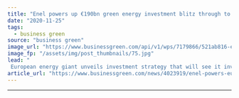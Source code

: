 ```yaml
---
title: "Enel powers up €190bn green energy investment blitz through to 2030"
date: "2020-11-25"
tags: 
  - business green
source: "business green"
image_url: "https://www.businessgreen.com/api/v1/wps/7179866/521ab816-e759-4844-bf99-94823af9bb11/5/0109-enel-185x114.jpg"
image_fp: "/assets/img/post_thumbnails/75.jpg"
lead: "
 European energy giant unveils investment strategy that will see it invest €160bn directly in green infrastructure, while leveraging a further €30bn from other parties ..."
article_url: "https://www.businessgreen.com/news/4023919/enel-powers-eur190bn-green-energy-investment-blitz-2030"
---
```


---
